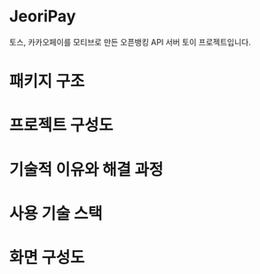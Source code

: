 # JeoriPay

토스, 카카오페이를 모티브로 만든 오픈뱅킹 API 서버 토이 프로젝트입니다.

### 



# 패키지 구조

# 프로젝트 구성도

# 기술적 이유와 해결 과정

# 사용 기술 스택

# 화면 구성도

